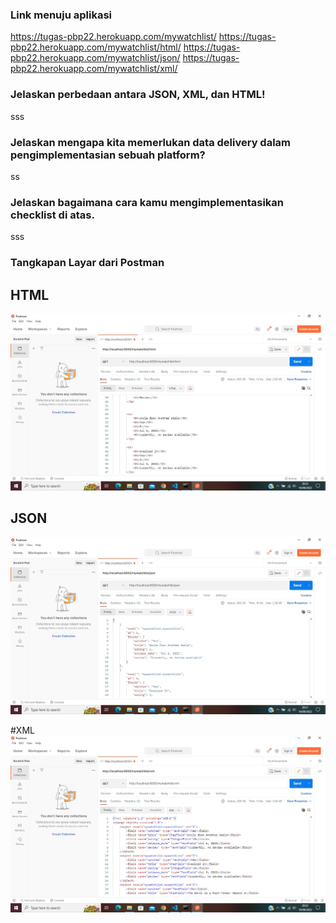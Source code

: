 ### Link menuju aplikasi

https://tugas-pbp22.herokuapp.com/mywatchlist/
https://tugas-pbp22.herokuapp.com/mywatchlist/html/
https://tugas-pbp22.herokuapp.com/mywatchlist/json/
https://tugas-pbp22.herokuapp.com/mywatchlist/xml/

###  Jelaskan perbedaan antara JSON, XML, dan HTML!

sss

###  Jelaskan mengapa kita memerlukan data delivery dalam pengimplementasian sebuah platform?

ss

###  Jelaskan bagaimana cara kamu mengimplementasikan checklist di atas.

sss

### Tangkapan Layar dari Postman

## HTML
![html](html.jpg?raw=true)

## JSON
![json](json.jpg?raw=true)

#XML
![html](xml.jpg?raw=true)